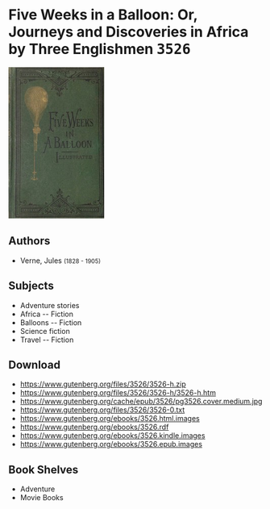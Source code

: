 # Five Weeks in a Balloon: Or, Journeys and Discoveries in Africa by Three Englishmen <kbd>3526</kbd>

![](./cover.medium.jpg "")

## Authors


 - Verne, Jules <small>(1828 - 1905)</small>

## Subjects


 - Adventure stories
 - Africa -- Fiction
 - Balloons -- Fiction
 - Science fiction
 - Travel -- Fiction

## Download


 - https://www.gutenberg.org/files/3526/3526-h.zip
 - https://www.gutenberg.org/files/3526/3526-h/3526-h.htm
 - https://www.gutenberg.org/cache/epub/3526/pg3526.cover.medium.jpg
 - https://www.gutenberg.org/files/3526/3526-0.txt
 - https://www.gutenberg.org/ebooks/3526.html.images
 - https://www.gutenberg.org/ebooks/3526.rdf
 - https://www.gutenberg.org/ebooks/3526.kindle.images
 - https://www.gutenberg.org/ebooks/3526.epub.images

## Book Shelves


 - Adventure
 - Movie Books
